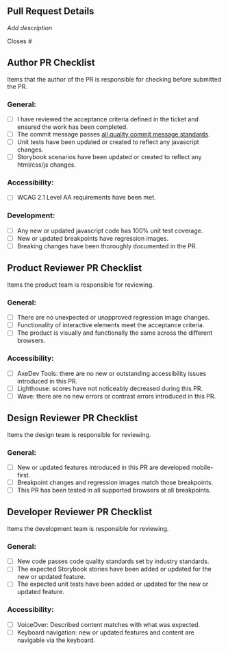 ## Pull Request Details

_Add description_

Closes #<TICKET-NUMBER>

## Author PR Checklist
Items that the author of the PR is responsible for checking before submitted the PR.

### General:
- [ ] I have reviewed the acceptance criteria defined in the ticket and ensured the work has been completed.
- [ ] The commit message passes [all quality commit message standards](https://github.com/NCIOCPL/ncids/wiki/Creating-Quality-Commit-Messages).
- [ ] Unit tests have been updated or created to reflect any javascript changes.
- [ ] Storybook scenarios have been updated or created to reflect any html/css/js changes.

### Accessibility:
- [ ] WCAG 2.1 Level AA requirements have been met.

### Development:
- [ ] Any new or updated javascript code has 100% unit test coverage.
- [ ] New or updated breakpoints have regression images.
- [ ] Breaking changes have been thoroughly documented in the PR.

## Product Reviewer PR Checklist
Items the product team is responsible for reviewing.

### General:
- [ ] There are no unexpected or unapproved regression image changes. 
- [ ] Functionality of interactive elements meet the acceptance criteria.
- [ ] The product is visually and functionally the same across the different browsers.

### Accessibility:
- [ ] AxeDev Tools: there are no new or outstanding accessibility issues introduced in this PR.
- [ ] Lighthouse: scores have not noticeably decreased during this PR.
- [ ] Wave: there are no new errors or contrast errors introduced in this PR.

## Design Reviewer PR Checklist
Items the design team is responsible for reviewing.  

### General:
- [ ] New or updated features introduced in this PR are developed mobile-first.
- [ ] Breakpoint changes and regression images match those breakpoints.
- [ ] This PR has been tested in all supported browsers at all breakpoints.

## Developer Reviewer PR Checklist
Items the development team is responsible for reviewing.

### General:
- [ ] New code passes code quality standards set by industry standards.
- [ ] The expected Storybook stories have been added or updated for the new or updated feature.
- [ ] The expected unit tests have been added or updated for the new or updated feature.

### Accessibility:
- [ ] VoiceOver: Described content matches with what was expected.
- [ ] Keyboard navigation: new or updated features and content are navigable via the keyboard.
